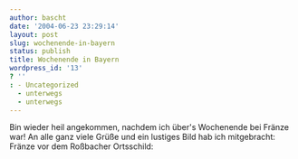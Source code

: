```yaml
---
author: bascht
date: '2004-06-23 23:29:14'
layout: post
slug: wochenende-in-bayern
status: publish
title: Wochenende in Bayern
wordpress_id: '13'
? ''
: - Uncategorized
  - unterwegs
  - unterwegs
---
```


Bin wieder heil angekommen, nachdem ich über's Wochenende bei
Fränze war! An alle ganz viele Grüße und ein lustiges Bild hab ich
mitgebracht: Fränze vor dem Roßbacher Ortsschild:


